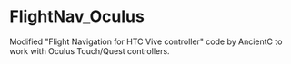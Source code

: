 # FlightNav_Oculus
Modified "Flight Navigation for HTC Vive controller" code by AncientC to work with Oculus Touch/Quest controllers.
